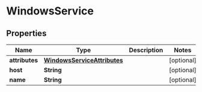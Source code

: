 

# WindowsService


## Properties

| Name | Type | Description | Notes |
|------------ | ------------- | ------------- | -------------|
|**attributes** | [**WindowsServiceAttributes**](WindowsServiceAttributes.md) |  |  [optional] |
|**host** | **String** |  |  [optional] |
|**name** | **String** |  |  [optional] |



